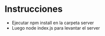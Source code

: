 # Instrucciones
- Ejecutar npm install en la carpeta server
- Luego node index.js para levantar el server